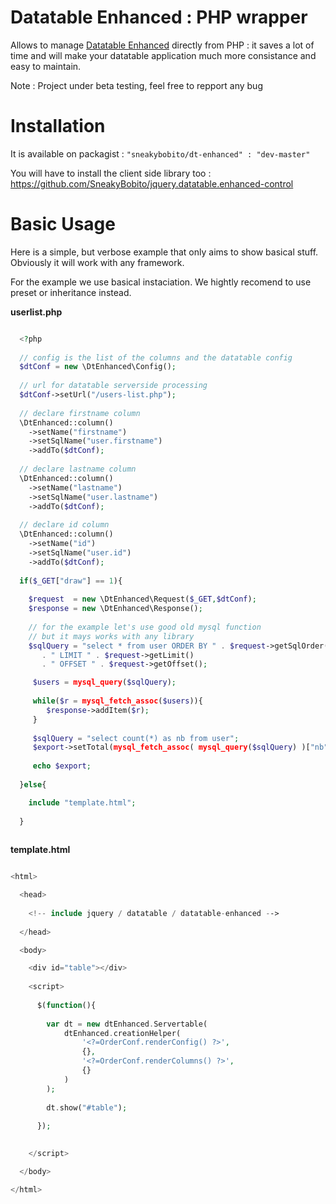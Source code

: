 Datatable Enhanced : PHP wrapper
================================

Allows to manage [Datatable Enhanced](https://github.com/SneakyBobito/jquery.datatable.enhanced-control) 
directly from PHP :  it saves a lot of time and will make your datatable application much more consistance and easy to maintain.

Note : Project under beta testing, feel free to repport any bug

Installation
============

It is available on packagist : ``"sneakybobito/dt-enhanced" : "dev-master"``

You will have to install the client side library too : https://github.com/SneakyBobito/jquery.datatable.enhanced-control

Basic Usage
===========

Here is a simple, but verbose example that only aims to show basical stuff.
Obviously it will work with any framework.

For the example we use basical instaciation.
We hightly recomend to use preset or inheritance instead.


**userlist.php**
```php

  <?php
  
  // config is the list of the columns and the datatable config
  $dtConf = new \DtEnhanced\Config();
  
  // url for datatable serverside processing
  $dtConf->setUrl("/users-list.php");
  
  // declare firstname column
  \DtEnhanced::column()
    ->setName("firstname")
    ->setSqlName("user.firstname")
    ->addTo($dtConf);
    
  // declare lastname column
  \DtEnhanced::column()
    ->setName("lastname")
    ->setSqlName("user.lastname")
    ->addTo($dtConf);
    
  // declare id column
  \DtEnhanced::column()
    ->setName("id")
    ->setSqlName("user.id")
    ->addTo($dtConf);
    
  if($_GET["draw"] == 1){
  
    $request  = new \DtEnhanced\Request($_GET,$dtConf);
    $response = new \DtEnhanced\Response();
    
    // for the example let's use good old mysql function
    // but it mays works with any library
    $sqlQuery = "select * from user ORDER BY " . $request->getSqlOrder() 
       . " LIMIT " . $request->getLimit() 
       . " OFFSET " . $request->getOffset();

     $users = mysql_query($sqlQuery);
     
     while($r = mysql_fetch_assoc($users)){
        $response->addItem($r);
     }
     
     $sqlQuery = "select count(*) as nb from user";
     $export->setTotal(mysql_fetch_assoc( mysql_query($sqlQuery) )["nb"]);
     
     echo $export;
    
  }else{

    include "template.html";
  
  }
  
```

**template.html**
```php

<html>

  <head>
  
    <!-- include jquery / datatable / datatable-enhanced -->
  
  </head>

  <body>

    <div id="table"></div>
    
    <script>
    
      $(function(){
  
        var dt = new dtEnhanced.Servertable(
            dtEnhanced.creationHelper(
                '<?=OrderConf.renderConfig() ?>',
                {},
                '<?=OrderConf.renderColumns() ?>',
                {}
            )
        );
        
        dt.show("#table");
  
      });

    
    </script>

  </body>

</html>

```


